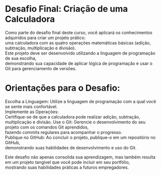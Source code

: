 # Desafio Final: Criação de uma Calculadora

Como parte do desafio final deste curso, você aplicará os conhecimentos adquiridos para criar um projeto prático:   
uma calculadora com as quatro operações matemáticas básicas (adição, subtração, multiplicação e divisão).   
Este projeto deve ser desenvolvido utilizando a linguagem de programação de sua escolha,   
demonstrando sua capacidade de aplicar lógica de programação e usar o Git para gerenciamento de versões.  

# Orientações para o Desafio:

Escolha a Linguagem: Utilize a linguagem de programação com a qual você se sente mais confortável.  
Implemente as Operações:   
Certifique-se de que a calculadora pode realizar adição, subtração, multiplicação e divisão.
Use o Git: Gerencie o desenvolvimento do seu projeto com os comandos Git aprendidos,   
fazendo commits regulares para acompanhar o progresso.  
Publique no GitHub: Ao concluir o projeto, publique-o em um repositório no GitHub,   
demonstrando suas habilidades de desenvolvimento e uso do Git. 

Este desafio não apenas consolida sua aprendizagem, mas também resulta em um projeto tangível que você pode incluir em seu portfólio,   
mostrando suas habilidades práticas a futuros empregadores.
